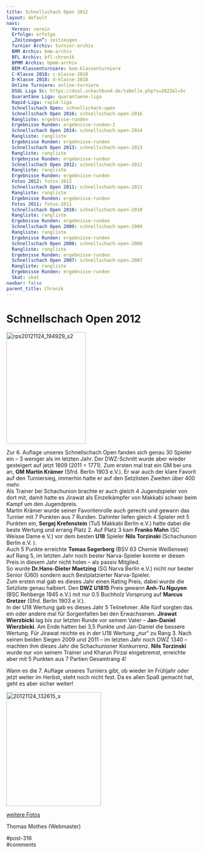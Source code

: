 ```yaml
---
title: Schnellschach Open 2012 
layout: default
navs:
  Verein: verein
  Erfolge: erfolge
  „Zeitzeugen“: zeitzeugen
  Turnier Archiv: turnier-archiv
  BMM Archiv: bmm-archiv
  BFL Archiv: bfl-chronik
  BPMM Archiv: bpmm-archiv
  BEM-Klassenturniere: bem-klassenturniere
  C-Klasse 2018: c-klasse-2018
  D-Klasse 2018: d-klasse-2018
  Online Turniere: online-turniere
  DSOL Liga 5c: https://dsol.schachbund.de/tabelle.php?s=2022&l=5c
  Quarantäne Liga: quarantaene-liga
  Rapid-Liga: rapid-liga
  Schnellschach Open: schnellschach-open
  Schnellschach Open 2016: schnellschach-open-2016
  Rangliste: ergebnisse-runden
  Ergebnisse Runden: ergebnisse-runden-2
  Schnellschach Open 2014: schnellschach-open-2014
  Rangliste: rangliste
  Ergebnisse Runden: ergebnisse-runden
  Schnellschach Open 2013: schnellschach-open-2013
  Rangliste: rangliste
  Ergebnisse Runden: ergebnisse-runden
  Schnellschach Open 2012: schnellschach-open-2012
  Rangliste: rangliste
  Ergebnisse Runden: ergebnisse-runden
  Fotos 2012: fotos-2012
  Schnellschach Open 2011: schnellschach-open-2011
  Rangliste: rangliste
  Ergebnisse Runden: ergebnisse-runden
  Fotos 2011: fotos-2011
  Schnellschach Open 2010: schnellschach-open-2010
  Rangliste: rangliste
  Ergebnisse Runden: ergebnisse-runden
  Schnellschach Open 2009: schnellschach-open-2009
  Rangliste: rangliste
  Ergebnisse Runden: ergebnisse-runden
  Schnellschach Open 2008: schnellschach-open-2008
  Rangliste: rangliste
  Ergebnisse Runden: ergebnisse-runden
  Schnellschach Open 2007: schnellschach-open-2007
  Rangliste: rangliste
  Ergebnisse Runden: ergebnisse-runden
  Skat: skat
navbar: false
parent_title: Chronik
---
```

<div class="post-316 page type-page status-publish hentry" id="post-316">
<h1 class="entry-title">Schnellschach Open 2012</h1>
<div class="entry-content">
<p><img alt="rps20121124_194929_s2" class="aligncenter size-full wp-image-672" decoding="async" height="294" src="http://www.narva-schach.de/wordpress/wp-content/uploads/2016/05/rps20121124_194929_s2.jpg" width="209"/></p>
<p>Zur 6. Auflage unseres Schnellschach Open fanden sich genau 30 Spieler ein – 3 weniger als im letzten Jahr. Der DWZ-Schnitt wurde aber wieder gesteigert auf jetzt 1809 (2011 = 1771). Zum ersten mal trat ein GM bei uns an, <strong>GM Martin Krämer</strong> (Sfrd. Berlin 1903 e.V.). Er war auch der klare Favorit auf den Turniersieg, immerhin hatte er auf den Setzlisten Zweiten über 400 mehr.<br/>
Als Trainer bei Schachunion brachte er auch gleich 4 Jugendspieler von dort mit, damit hatte es Jirawat als Einzelkämpfer von Makkabi schwer beim Kampf um den Jugendpreis.<br/>
Martin Krämer wurde seiner Favoritenrolle auch gerecht und gewann das Turnier mit 7 Punkten aus 7 Runden. Dahinter liefen gleich 4 Spieler mit 5 Punkten ein, <strong>Sergej Krefenstein</strong> (TuS Makkabi Berlin e.V.) hatte dabei die beste Wertung und errang Platz 2. Auf Platz 3 kam <strong>Franko Mahn</strong> (SC Weisse Dame e.V.) vor dem besten <strong>U18</strong> Spieler <strong>Nils Torzinski</strong> (Schachunion Berlin e.V. ).<br/>
Auch 5 Punkte erreichte <strong>Tomas Segerberg</strong> (BSV 63 Chemie Weißensee) auf Rang 5, im letzten Jahr noch bester Narva-Spieler konnte er diesen Preis in diesem Jahr nicht holen – als passiv Mitglied.<br/>
So wurde <strong>Dr.Hans-Dieter Maetzing</strong> (SG Narva Berlin e.V.) nicht nur bester Senior (Ü60) sondern auch Bestplatzierter Narva-Spieler.<br/>
Zum ersten mal gab es dieses Jahr einen Rating Preis, dabei wurde die Setzliste genau halbiert. Den <strong>DWZ U1815</strong> Preis gewann <strong>Anh-Tu Nguyen</strong> (BSC Rehberge 1945 e.V.) mit nur 0.5 Buchholz Vorsprung auf <strong>Marcus Gretzer</strong> (Sfrd. Berlin 1903 e.V.).<br/>
In der U18 Wertung gab es dieses Jahr 5 Teilnehmer. Alle fünf sorgten das ein oder andere mal für Sorgenfalten bei den Erwachsenen. <strong>Jirawat Wierzbicki</strong> lag bis zur letzten Runde vor seinem Vater – <strong>Jan-Daniel Wierzbicki</strong>. Am Ende hatten bei 3,5 Punkte und Jan-Daniel die bessere Wertung. Für Jirawat reichte es in der U18 Wertung „nur“ zu Rang 3. Nach seinen beiden Siegen 2009 und 2011 – im letzten Jahr noch DWZ 1340 – machten ihm dieses Jahr die Schachunioner Konkurrenz. <strong>Nils Torzinski</strong> wurde nur von seinem Trainer und Kharun Pirzai eingebremst, erreichte aber mit 5 Punkten aus 7 Partien Gesamtrang 4!</p>
<p>Wann es die 7. Auflage unseres Turniers gibt, ob wieder im Frühjahr oder jetzt weiter im Herbst, steht noch nicht fest. Da es allen Spaß gemacht hat, geht es aber sicher weiter!</p>
<p><img alt="20121124_132615_s" class="aligncenter wp-image-673 size-medium" decoding="async" height="300" loading="lazy" sizes="(max-width: 249px) 100vw, 249px" src="http://www.narva-schach.de/wordpress/wp-content/uploads/2016/05/20121124_132615_s-249x300.jpg" srcset="https://www.narva-schach.de/wordpress/wp-content/uploads/2016/05/20121124_132615_s-249x300.jpg 249w, https://www.narva-schach.de/wordpress/wp-content/uploads/2016/05/20121124_132615_s-768x926.jpg 768w, https://www.narva-schach.de/wordpress/wp-content/uploads/2016/05/20121124_132615_s-849x1024.jpg 849w, https://www.narva-schach.de/wordpress/wp-content/uploads/2016/05/20121124_132615_s.jpg 1402w" width="249"/></p>
<p><a href="http://www.narva-schach.de/dateien/foto_2012_schnell.html" target="_blank">weitere Fotos</a></p>
<p>Thomas Mothes (Webmaster)</p>
</div><!-- .entry-content -->
</div> #post-316 
<div id="comments">
</div> #comments 
